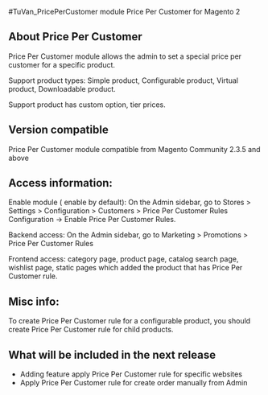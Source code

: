 #TuVan_PricePerCustomer module
Price Per Customer for Magento 2

## About Price Per Customer

Price Per Customer module allows the admin to set a special price per customer for a specific product.

Support product types: Simple product, Configurable product, Virtual product, Downloadable product.

Support product has custom option, tier prices.

## Version compatible

Price Per Customer module compatible from Magento Community 2.3.5 and above

## Access information:

Enable module ( enable by default): On the Admin sidebar, go to Stores > Settings > Configuration > Customers > Price Per Customer Rules Configuration -> Enable Price Per Customer Rules.

Backend access: On the Admin sidebar, go to Marketing > Promotions > Price Per Customer Rules 

Frontend access: category page, product page, catalog search page, wishlist page, static pages which added the product that has Price Per Customer rule.


## Misc info:

To create Price Per Customer rule for a configurable product, you should create Price Per Customer rule for child products.

## What will be included in the next release

- Adding feature apply Price Per Customer rule for specific websites
- Apply Price Per Customer rule for create order manually from Admin
